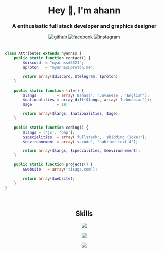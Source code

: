 # <div align="center">Hey 👋, I'm ahann</div>  
  

### <div align="center">A enthusiastic full stack developer and graphics designer</div>  
  

<div align="center">
<a href="https://github.com/nyannss" target="_blank">
<img src=https://img.shields.io/badge/github-%2324292e.svg?&style=for-the-badge&logo=github&logoColor=white alt=github style="margin-bottom: 5px;" />
</a>
<a href="https://www.facebook.com/frhnbrln" target="_blank">
<img src=https://img.shields.io/badge/facebook-%232E87FB.svg?&style=for-the-badge&logo=facebook&logoColor=white alt=facebook style="margin-bottom: 5px;" />
</a>
<a href="https://instagram.com/ahanncode" target="_blank">
<img src=https://img.shields.io/badge/instagram-%23000000.svg?&style=for-the-badge&logo=instagram&logoColor=white alt=instagram style="margin-bottom: 5px;" />
</a>  
</div>  <br>

```php
class Attributes extends nyannss {
    public static function contact() {
        $discord  = "nyannss#3521";
        $proton   = "nyannss@proton.me";

        return array($discord, $telegram, $proton);
    }

    public static function life() {
        $langs         = array('Bahasa', 'Javanese', 'English');
        $nationalities = array_diff($langs, array('Indonesian'));
        $age           = 19;

        return array($langs, $nationalities, $age);
    }

    public static function coding() {
        $langs = ['js', 'php'];
        $specialities  = array('fullstack', 'skidding (joke)');
        $environnement = array('vscode', 'sublime text 4');

        return array($langs, $specialities, $environnement);
    }

    public static function projects() {
        $website   = array('tisaga.com');

        return array($website);
    }
}
```

<br>
<h2 align="center">Skills </h2>

<p align="center">
  <a href="https://skillicons.dev">
    <img src="https://skillicons.dev/icons?i=vscode,php,js,css,html,mysql,postgresql" />
  </a>
  <br><br>
  <a href="https://skillicons.dev">
    <img src="https://skillicons.dev/icons?i=laravel,express,react,next" />
  </a>
</p>

<div align="center"><img src="https://github-readme-stats.vercel.app/api?username=nyannss&show_icons=true&count_private=true&hide_border=true&theme=tokyonight" align="center" /></div>
